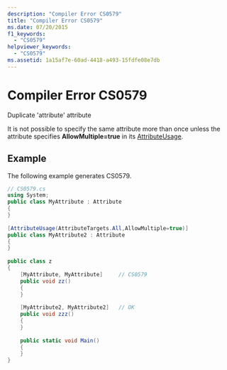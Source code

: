 ```yaml
---
description: "Compiler Error CS0579"
title: "Compiler Error CS0579"
ms.date: 07/20/2015
f1_keywords: 
  - "CS0579"
helpviewer_keywords: 
  - "CS0579"
ms.assetid: 1a15af7e-60ad-4418-a493-15fdfe08e7db
---
```

# Compiler Error CS0579
Duplicate 'attribute' attribute  
  
 It is not possible to specify the same attribute more than once unless the attribute specifies **AllowMultiple=true** in its [AttributeUsage](../attributes/general.md).  
  
## Example  
 The following example generates CS0579.  
  
```csharp  
// CS0579.cs  
using System;  
public class MyAttribute : Attribute  
{  
}  
  
[AttributeUsage(AttributeTargets.All,AllowMultiple=true)]  
public class MyAttribute2 : Attribute  
{  
}  
  
public class z  
{  
    [MyAttribute, MyAttribute]     // CS0579  
    public void zz()  
    {  
    }  
  
    [MyAttribute2, MyAttribute2]   // OK  
    public void zzz()  
    {  
    }  
  
    public static void Main()  
    {  
    }  
}  
```
